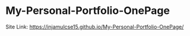 # My-Personal-Portfolio-OnePage
Site Link: https://injamulcse15.github.io/My-Personal-Portfolio-OnePage/
